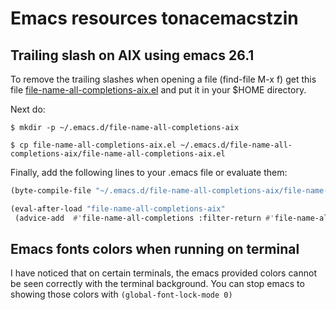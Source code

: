 # Emacs resources tonacemacstzin


## Trailing slash on AIX using emacs 26.1

To remove the trailing slashes when opening a file (find-file M-x f) get this file [file-name-all-completions-aix.el](https:///tonacemacstzin/blob/master/file-name-all-completions-aix/file-name-all-completions-aix.el) and put it in your $HOME directory.  

Next do:

`$ mkdir -p ~/.emacs.d/file-name-all-completions-aix`

`$ cp file-name-all-completions-aix.el ~/.emacs.d/file-name-all-completions-aix/file-name-all-completions-aix.el`
 
 Finally, add the following lines to your .emacs file or evaluate them:
 
 ```lisp
 (byte-compile-file "~/.emacs.d/file-name-all-completions-aix/file-name-all-completions-aix.el" t)
 
 (eval-after-load "file-name-all-completions-aix"
  (advice-add  #'file-name-all-completions :filter-return #'file-name-all-completions-aix))
 
 ```

## Emacs fonts colors when running on terminal

I have noticed that on certain terminals, the emacs provided colors cannot be seen correctly with the terminal background. You can stop emacs to showing those colors with `(global-font-lock-mode 0)`
